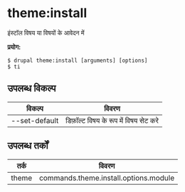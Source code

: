 # theme:install
इंस्टॉल विषय या विषयों के आवेदन में

**प्रयोग:**
```
$ drupal theme:install [arguments] [options] 
$ ti  
```

## उपलब्ध विकल्प
विकल्प | विवरण
-------|-------------
--set-default | डिफ़ॉल्ट विषय के रूप में विषय सेट करे

## उपलब्ध तर्कों
तर्क | विवरण
---------|-------------
theme | commands.theme.install.options.module

